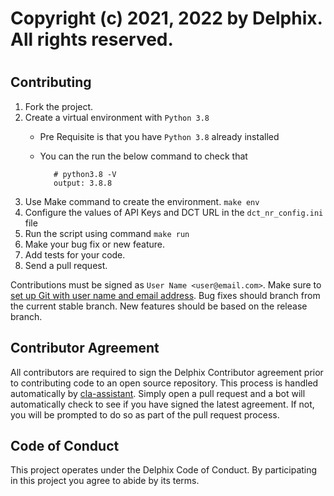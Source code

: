 #
# Copyright (c) 2021, 2022 by Delphix. All rights reserved.
#

## Contributing
 1. Fork the project.
 2. Create a virtual environment with `Python 3.8`
    - Pre Requisite is that you have `Python 3.8` already installed 
    - You can the run the below command to check that
 
             # python3.8 -V
             output: 3.8.8

 3. Use Make command to create the environment.
             `make env`
 4. Configure the values of API Keys and DCT URL in the `dct_nr_config.ini` file
 5. Run the script using command `make run`
 6. Make your bug fix or new feature.
 7. Add tests for your code.
 8. Send a pull request.

Contributions must be signed as `User Name <user@email.com>`. Make sure to [set up Git with user name and email address](https://git-scm.com/book/en/v2/Getting-Started-First-Time-Git-Setup). Bug fixes should branch from the current stable branch. New features should be based on the release branch.

## Contributor Agreement
All contributors are required to sign the Delphix Contributor agreement prior to contributing code to an open source repository. This process is handled automatically by [cla-assistant](https://cla-assistant.io/). Simply open a pull request and a bot will automatically check to see if you have signed the latest agreement. If not, you will be prompted to do so as part of the pull request process.

## Code of Conduct
This project operates under the Delphix Code of Conduct. By participating in this project you agree to abide by its terms.
